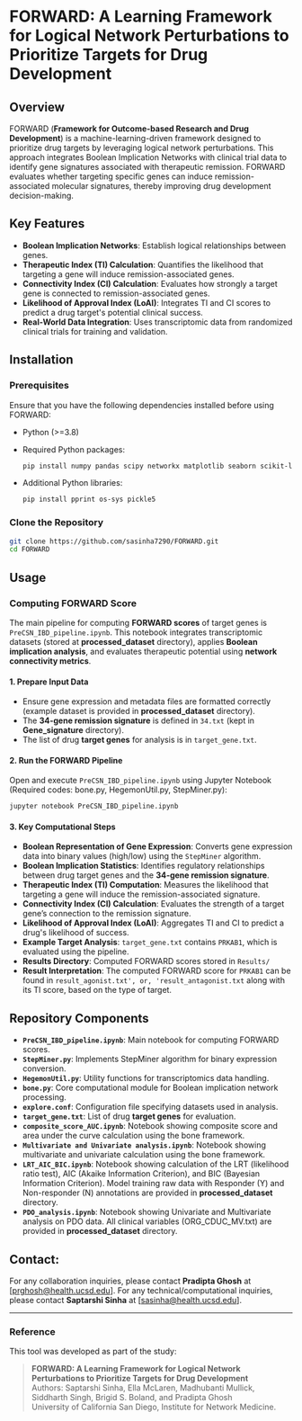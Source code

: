 # FORWARD: A Learning Framework for Logical Network Perturbations to Prioritize Targets for Drug Development

## Overview
FORWARD (**Framework for Outcome-based Research and Drug Development**) is a machine-learning-driven framework designed to prioritize drug targets by leveraging logical network perturbations. This approach integrates Boolean Implication Networks with clinical trial data to identify gene signatures associated with therapeutic remission. FORWARD evaluates whether targeting specific genes can induce remission-associated molecular signatures, thereby improving drug development decision-making.

## Key Features
- **Boolean Implication Networks**: Establish logical relationships between genes.
- **Therapeutic Index (TI) Calculation**: Quantifies the likelihood that targeting a gene will induce remission-associated genes.
- **Connectivity Index (CI) Calculation**: Evaluates how strongly a target gene is connected to remission-associated genes.
- **Likelihood of Approval Index (LoAI)**: Integrates TI and CI scores to predict a drug target's potential clinical success.
- **Real-World Data Integration**: Uses transcriptomic data from randomized clinical trials for training and validation.

## Installation
### Prerequisites
Ensure that you have the following dependencies installed before using FORWARD:
- Python (>=3.8)

- Required Python packages:
  ```bash
  pip install numpy pandas scipy networkx matplotlib seaborn scikit-learn opencv-python pillow json5
  ```
- Additional Python libraries:
  ```bash
  pip install pprint os-sys pickle5
  ```

### Clone the Repository
```bash
git clone https://github.com/sasinha7290/FORWARD.git
cd FORWARD
```

## Usage
### Computing FORWARD Score
The main pipeline for computing **FORWARD scores** of target genes is `PreCSN_IBD_pipeline.ipynb`. This notebook integrates transcriptomic datasets (stored at **processed_dataset** directory), applies **Boolean implication analysis**, and evaluates therapeutic potential using **network connectivity metrics**.

#### **1. Prepare Input Data**
   - Ensure gene expression and metadata files are formatted correctly (example dataset is provided in **processed_dataset** directory).
   - The **34-gene remission signature** is defined in `34.txt` (kept in **Gene_signature** directory).
   - The list of drug **target genes** for analysis is in `target_gene.txt`.

#### **2. Run the FORWARD Pipeline**
   Open and execute `PreCSN_IBD_pipeline.ipynb` using Jupyter Notebook (Required codes: bone.py, HegemonUtil.py, StepMiner.py):
   ```bash
   jupyter notebook PreCSN_IBD_pipeline.ipynb
   ```

#### **3. Key Computational Steps**
   - **Boolean Representation of Gene Expression**: Converts gene expression data into binary values (high/low) using the `StepMiner` algorithm.
   - **Boolean Implication Statistics**: Identifies regulatory relationships between drug target genes and the **34-gene remission signature**.
   - **Therapeutic Index (TI) Computation**: Measures the likelihood that targeting a gene will induce the remission-associated signature.
   - **Connectivity Index (CI) Calculation**: Evaluates the strength of a target gene’s connection to the remission signature.
   - **Likelihood of Approval Index (LoAI)**: Aggregates TI and CI to predict a drug's likelihood of success.
   - **Example Target Analysis**: `target_gene.txt` contains `PRKAB1`, which is evaluated using the pipeline.
   - **Results Directory**: Computed FORWARD scores stored in `Results/`
   - **Result Interpretation**: The computed FORWARD score for `PRKAB1` can be found in `result_agonist.txt', or, 'result_antagonist.txt` along with its TI score, based on the type of target.

## Repository Components
- **`PreCSN_IBD_pipeline.ipynb`**: Main notebook for computing FORWARD scores.
- **`StepMiner.py`**: Implements StepMiner algorithm for binary expression conversion.
- **`HegemonUtil.py`**: Utility functions for transcriptomics data handling.
- **`bone.py`**: Core computational module for Boolean implication network processing.
- **`explore.conf`**: Configuration file specifying datasets used in analysis.
- **`target_gene.txt`**: List of drug **target genes** for evaluation.
- **`composite_score_AUC.ipynb`**: Notebook showing composite score and area under the curve calculation using the bone framework.
- **`Multivariate and Univariate analysis.ipynb`**: Notebook showing multivariate and univariate calculation using the bone framework.
- **`LRT_AIC_BIC.ipynb`**: Notebook showing calculation of the LRT (likelihood ratio test), AIC (Akaike Information Criterion), and BIC (Bayesian Information Criterion). Model training raw data with Responder (Y) and Non-responder (N) annotations are provided in **processed_dataset** directory.
- **`PDO_analysis.ipynb`**: Notebook showing Univariate and Multivariate analysis on PDO data. All clinical variables (ORG_CDUC_MV.txt) are provided in **processed_dataset** directory.


## Contact:
For any collaboration inquiries, please contact **Pradipta Ghosh** at [prghosh@health.ucsd.edu].
For any technical/computational inquiries, please contact **Saptarshi Sinha** at [sasinha@health.ucsd.edu].

---
### **Reference**
This tool was developed as part of the study:
> **FORWARD: A Learning Framework for Logical Network Perturbations to Prioritize Targets for Drug Development**  
> Authors: Saptarshi Sinha, Ella McLaren, Madhubanti Mullick, Siddharth Singh, Brigid S. Boland, and Pradipta Ghosh  
> University of California San Diego, Institute for Network Medicine.

